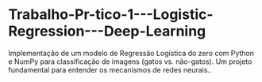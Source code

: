 # Trabalho-Pr-tico-1---Logistic-Regression---Deep-Learning
Implementação de um modelo de Regressão Logística do zero com Python e NumPy para classificação de imagens (gatos vs. não-gatos). Um projeto fundamental para entender os mecanismos de redes neurais..
